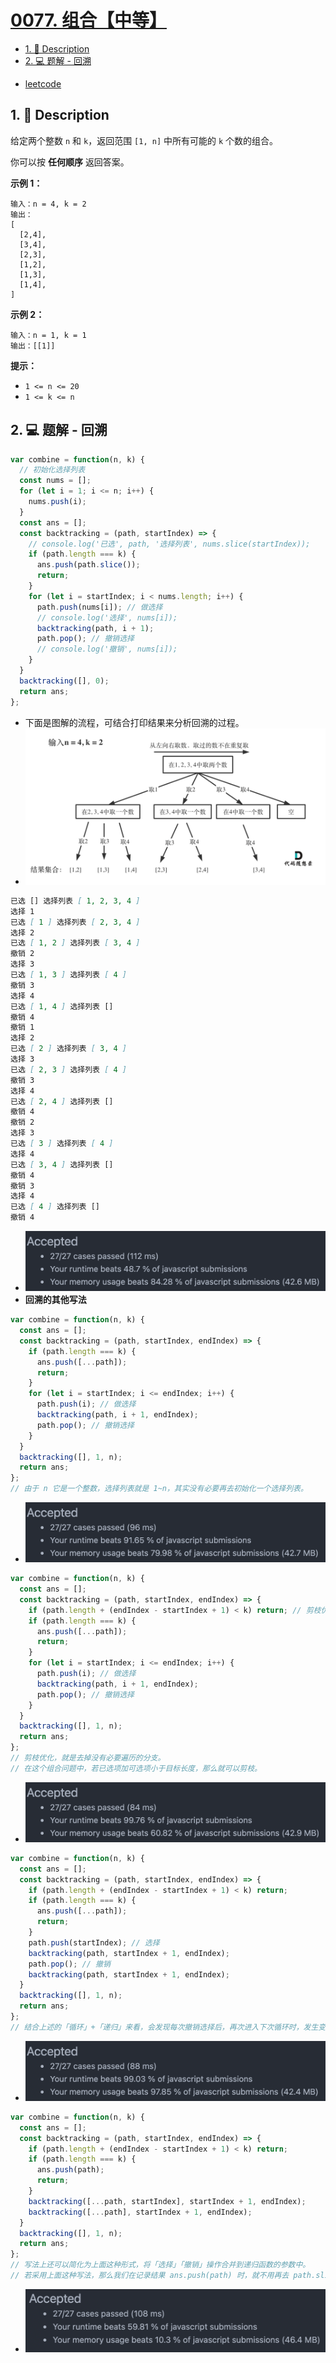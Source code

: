 # [0077. 组合【中等】](https://github.com/Tdahuyou/leetcode/tree/main/0077.%20%E7%BB%84%E5%90%88%E3%80%90%E4%B8%AD%E7%AD%89%E3%80%91)

<!-- region:toc -->
- [1. 📝 Description](#1--description)
- [2. 💻 题解 - 回溯](#2--题解---回溯)
<!-- endregion:toc -->
- [leetcode](https://leetcode.cn/problems/combinations/)

## 1. 📝 Description

给定两个整数 `n` 和 `k`，返回范围 `[1, n]` 中所有可能的 `k` 个数的组合。

你可以按 **任何顺序** 返回答案。

**示例 1：**
```
输入：n = 4, k = 2
输出：
[
  [2,4],
  [3,4],
  [2,3],
  [1,2],
  [1,3],
  [1,4],
]
```
**示例 2：**
```
输入：n = 1, k = 1
输出：[[1]]
```
**提示：**

- `1 <= n <= 20`
- `1 <= k <= n`

## 2. 💻 题解 - 回溯

```javascript
var combine = function(n, k) {
  // 初始化选择列表
  const nums = [];
  for (let i = 1; i <= n; i++) {
    nums.push(i);
  }
  const ans = [];
  const backtracking = (path, startIndex) => {
    // console.log('已选', path, '选择列表', nums.slice(startIndex));
    if (path.length === k) {
      ans.push(path.slice());
      return;
    }
    for (let i = startIndex; i < nums.length; i++) {
      path.push(nums[i]); // 做选择
      // console.log('选择', nums[i]);
      backtracking(path, i + 1);
      path.pop(); // 撤销选择
      // console.log('撤销', nums[i]);
    }
  }
  backtracking([], 0);
  return ans;
};
```

- 下面是图解的流程，可结合打印结果来分析回溯的过程。
- ![](md-imgs/2024-11-03-21-50-32.png)

```md
已选 [] 选择列表 [ 1, 2, 3, 4 ]
选择 1
已选 [ 1 ] 选择列表 [ 2, 3, 4 ]
选择 2
已选 [ 1, 2 ] 选择列表 [ 3, 4 ]
撤销 2
选择 3
已选 [ 1, 3 ] 选择列表 [ 4 ]
撤销 3
选择 4
已选 [ 1, 4 ] 选择列表 []
撤销 4
撤销 1
选择 2
已选 [ 2 ] 选择列表 [ 3, 4 ]
选择 3
已选 [ 2, 3 ] 选择列表 [ 4 ]
撤销 3
选择 4
已选 [ 2, 4 ] 选择列表 []
撤销 4
撤销 2
选择 3
已选 [ 3 ] 选择列表 [ 4 ]
选择 4
已选 [ 3, 4 ] 选择列表 []
撤销 4
撤销 3
选择 4
已选 [ 4 ] 选择列表 []
撤销 4
```

- ![](md-imgs/2024-11-03-21-51-22.png)
- **回溯的其他写法**

```javascript
var combine = function(n, k) {
  const ans = [];
  const backtracking = (path, startIndex, endIndex) => {
    if (path.length === k) {
      ans.push([...path]);
      return;
    }
    for (let i = startIndex; i <= endIndex; i++) {
      path.push(i); // 做选择
      backtracking(path, i + 1, endIndex);
      path.pop(); // 撤销选择
    }
  }
  backtracking([], 1, n);
  return ans;
};
// 由于 n 它是一个整数，选择列表就是 1~n，其实没有必要再去初始化一个选择列表。
```

- ![](md-imgs/2024-11-03-21-52-02.png)

```javascript
var combine = function(n, k) {
  const ans = [];
  const backtracking = (path, startIndex, endIndex) => {
    if (path.length + (endIndex - startIndex + 1) < k) return; // 剪枝优化
    if (path.length === k) {
      ans.push([...path]);
      return;
    }
    for (let i = startIndex; i <= endIndex; i++) {
      path.push(i); // 做选择
      backtracking(path, i + 1, endIndex);
      path.pop(); // 撤销选择
    }
  }
  backtracking([], 1, n);
  return ans;
};
// 剪枝优化，就是去掉没有必要遍历的分支。
// 在这个组合问题中，若已选项加可选项小于目标长度，那么就可以剪枝。
```

- ![](md-imgs/2024-11-03-21-52-25.png)

```javascript
var combine = function(n, k) {
  const ans = [];
  const backtracking = (path, startIndex, endIndex) => {
    if (path.length + (endIndex - startIndex + 1) < k) return;
    if (path.length === k) {
      ans.push([...path]);
      return;
    }
    path.push(startIndex); // 选择
    backtracking(path, startIndex + 1, endIndex);
    path.pop(); // 撤销
    backtracking(path, startIndex + 1, endIndex);
  }
  backtracking([], 1, n);
  return ans;
};
// 结合上述的「循环」+「递归」来看，会发现每次撤销选择后，再次进入下次循环时，发生变化的仅有 startIndex，直接在撤销时，再次调用 backtracking 也同样能实现循环的效果。
```

- ![](md-imgs/2024-11-03-21-52-34.png)

```javascript
var combine = function(n, k) {
  const ans = [];
  const backtracking = (path, startIndex, endIndex) => {
    if (path.length + (endIndex - startIndex + 1) < k) return;
    if (path.length === k) {
      ans.push(path);
      return;
    }
    backtracking([...path, startIndex], startIndex + 1, endIndex);
    backtracking([...path], startIndex + 1, endIndex);
  }
  backtracking([], 1, n);
  return ans;
};
// 写法上还可以简化为上面这种形式，将「选择」「撤销」操作合并到递归函数的参数中。
// 若采用上面这种写法，那么我们在记录结果 ans.push(path) 时，就不用再去 path.slice() 拷贝 path 了，因为每次传入的 path 都是一个全新的 path，和之前的 path 没有关系。
```

- ![](md-imgs/2024-11-03-21-52-43.png)





